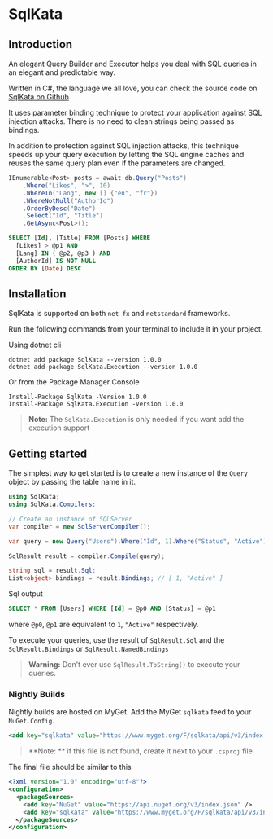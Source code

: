 # SqlKata

## Introduction

An elegant Query Builder and Executor helps you deal with SQL queries in an elegant and predictable way.

Written in C#, the language we all love, you can check the source code on [SqlKata on Github](https://github.com/sqlkata/querybuilder)

It uses parameter binding technique to protect your application against SQL injection attacks. There is no need to clean strings being passed as bindings.

In addition to protection against SQL injection attacks, this technique speeds up your query execution by letting the SQL engine caches and reuses the same query plan even if the parameters are changed.

```cs
IEnumerable<Post> posts = await db.Query("Posts")
    .Where("Likes", ">", 10)
    .WhereIn("Lang", new [] {"en", "fr"})
    .WhereNotNull("AuthorId")
    .OrderByDesc("Date")
    .Select("Id", "Title")
    .GetAsync<Post>();
```

```sql
SELECT [Id], [Title] FROM [Posts] WHERE
  [Likes] > @p1 AND
  [Lang] IN ( @p2, @p3 ) AND
  [AuthorId] IS NOT NULL
ORDER BY [Date] DESC
```


## Installation
SqlKata is supported on both `net fx` and `netstandard` frameworks.

Run the following commands from your terminal to include it in your project.

Using dotnet cli
```
dotnet add package SqlKata --version 1.0.0
dotnet add package SqlKata.Execution --version 1.0.0
```

Or from the Package Manager Console

```
Install-Package SqlKata -Version 1.0.0
Install-Package SqlKata.Execution -Version 1.0.0
```

> **Note:** The `SqlKata.Execution` is only needed if you want add the execution support

## Getting started

The simplest way to get started is to create a new instance of the `Query` object by passing the table name in it.

```cs
using SqlKata;
using SqlKata.Compilers;

// Create an instance of SQLServer
var compiler = new SqlServerCompiler();

var query = new Query("Users").Where("Id", 1).Where("Status", "Active");

SqlResult result = compiler.Compile(query);

string sql = result.Sql;
List<object> bindings = result.Bindings; // [ 1, "Active" ]
```

Sql output
```sql
SELECT * FROM [Users] WHERE [Id] = @p0 AND [Status] = @p1
```
where `@p0`, `@p1` are equivalent to `1`, `"Active"` respectively.

To execute your queries, use the result of `SqlResult.Sql` and the `SqlResult.Bindings` or `SqlResult.NamedBindings`

>**Warning:** Don't ever use `SqlResult.ToString()` to execute your queries.

### Nightly Builds

Nightly builds are hosted on MyGet.
Add the MyGet `sqlkata` feed to your `NuGet.Config`.

```xml
<add key="sqlkata" value="https://www.myget.org/F/sqlkata/api/v3/index.json" />
```

> **Note: ** if this file is not found, create it next to your `.csproj` file

The final file should be similar to this
```xml
<?xml version="1.0" encoding="utf-8"?>
<configuration>
  <packageSources>
    <add key="NuGet" value="https://api.nuget.org/v3/index.json" />
    <add key="sqlkata" value="https://www.myget.org/F/sqlkata/api/v3/index.json" />
  </packageSources>
</configuration>
```